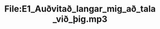 ---
title: File:E1_Auðvitað_langar_mig_að_tala_við_þig.mp3
recording of: Auðvitað langar mig að tala við þig.
reading speed: slow
speaker: E
license: CC0
---